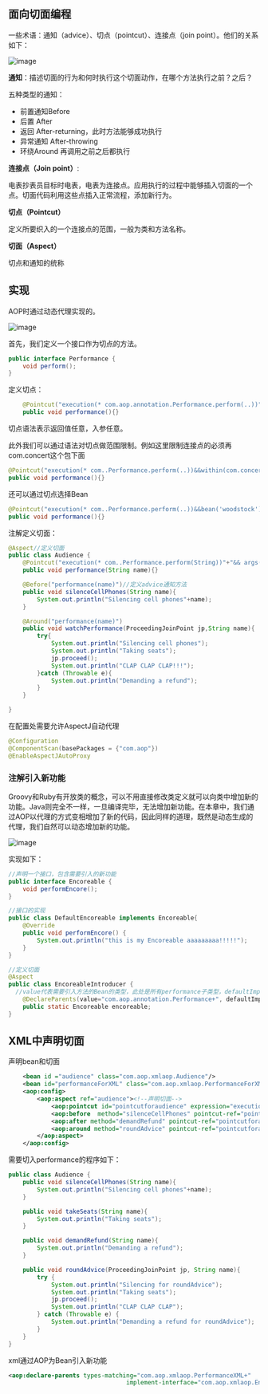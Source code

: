 ## 面向切面编程

一些术语：通知（advice）、切点（pointcut）、连接点（join point）。他们的关系如下：

![image](http://note.youdao.com/yws/public/resource/1f530a42ccf1941d7b5e6d2e23556c1a/xmlnote/F2EF6A093F664B9A873CA8ABEDB437F4/1278)

**通知**：描述切面的行为和何时执行这个切面动作，在哪个方法执行之前？之后？

五种类型的通知：

* 前置通知Before
* 后置 After
* 返回 After-returning，此时方法能够成功执行
* 异常通知 After-throwing
* 环绕Around 再调用之前之后都执行

**连接点（Join point）**:

电表抄表员目标时电表，电表为连接点。应用执行的过程中能够插入切面的一个点。切面代码利用这些点插入正常流程，添加新行为。

**切点（Pointcut）**

定义所要织入的一个连接点的范围，一般为类和方法名称。

**切面（Aspect）**

切点和通知的统称

## 实现

AOP时通过动态代理实现的。

![image](http://note.youdao.com/yws/public/resource/1f530a42ccf1941d7b5e6d2e23556c1a/xmlnote/91A21ED2B7B2408B8221E14992BB7BBA/1281)

首先，我们定义一个接口作为切点的方法。

```java
public interface Performance {
    void perform();
}
```

 定义切点：

```java
    @Pointcut("execution(* com.aop.annotation.Performance.perform(..))")
    public void performance(){}
```

切点语法表示返回值任意，入参任意。

此外我们可以通过语法对切点做范围限制。例如这里限制连接点的必须再com.concert这个包下面

```java
@Pointcut("execution(* com..Performance.perform(..))&&within(com.concert.*)")//只在concert package内做织入
public void performance(){}
```

还可以通过切点选择Bean

```java
@Pointcut("execution(* com..Performance.perform(..))&&bean('woodstock')")//只在wookstock这个bean内做织入
public void performance(){}
```

注解定义切面：

```java
@Aspect//定义切面
public class Audience {
    @Pointcut("execution(* com..Performance.perform(String))"+"&& args(name)"+"&& within(com.aop.annotation.*)")//定义切点
    public void performance(String name){}

    @Before("performance(name)")//定义advice通知方法
    public void silenceCellPhones(String name){
        System.out.println("Silencing cell phones"+name);
    }

    @Around("performance(name)")
    public void watchPerformance(ProceedingJoinPoint jp,String name){
        try{
            System.out.println("Silencing cell phones");
            System.out.println("Taking seats");
            jp.proceed();
            System.out.println("CLAP CLAP CLAP!!!");
        }catch (Throwable e){
            System.out.println("Demanding a refund");
        }
    }

}
```

在配置处需要允许AspectJ自动代理

```java
@Configuration
@ComponentScan(basePackages = {"com.aop"})
@EnableAspectJAutoProxy
```

### 注解引入新功能

Groovy和Ruby有开放类的概念，可以不用直接修改类定义就可以向类中增加新的功能。Java则完全不一样，一旦编译完毕，无法增加新功能。在本章中，我们通过AOP以代理的方式变相增加了新的代码，因此同样的道理，既然是动态生成的代理，我们自然可以动态增加新的功能。

![image](http://note.youdao.com/yws/public/resource/1f530a42ccf1941d7b5e6d2e23556c1a/xmlnote/8ABAA02C9917496CB700E09C07FB4B3B/1283 "引入新方法")

实现如下：

```java
//声明一个接口，包含需要引入的新功能
public interface Encoreable {
    void performEncore();
}
```

```java
//接口的实现
public class DefaultEncoreable implements Encoreable{
    @Override
    public void performEncore() {
        System.out.println("this is my Encoreable aaaaaaaaa!!!!!");
    }
}
```

```java
//定义切面
@Aspect
public class EncoreableIntroducer {
  //value代表需要引入方法的Bean的类型，此处是所有performance子类型，defaultImpl指向实现了接口的类
    @DeclareParents(value="com.aop.annotation.Performance+", defaultImpl = DefaultEncoreable.class)//注解标注的静态属性指名要引入的接口
    public static Encoreable encoreable;
}
```

## XML中声明切面

声明bean和切面

```xml
    <bean id ="audience" class="com.aop.xmlaop.Audience"/>
    <bean id="performanceForXML" class="com.aop.xmlaop.PerformanceForXML"/>
    <aop:config>
        <aop:aspect ref="audience"><!--声明切面-->
            <aop:pointcut id="pointcutforaudience" expression="execution(* com.aop.xmlaop.PerformanceForXML.perform(String)) and args(name)"/><!--切点-->
            <aop:before  method="silenceCellPhones" pointcut-ref="pointcutforaudience"/>
            <aop:after method="demandRefund" pointcut-ref="pointcutforaudience"/>
            <aop:around method="roundAdvice" pointcut-ref="pointcutforaudience"/><!--环绕通知-->
        </aop:aspect>
    </aop:config>
```

需要切入performance的程序如下：

```java
public class Audience {
    public void silenceCellPhones(String name){
        System.out.println("Silencing cell phones"+name);
    }

    public void takeSeats(String name){
        System.out.println("Taking seats");
    }

    public void demandRefund(String name){
        System.out.println("Demanding a refund");
    }

    public void roundAdvice(ProceedingJoinPoint jp, String name){
        try {
            System.out.println("Silencing for roundAdvice");
            System.out.println("Taking seats");
            jp.proceed();
            System.out.println("CLAP CLAP CLAP");
        } catch (Throwable e) {
            System.out.println("Demanding a refund for roundAdvice");
        }
    }
}
```

xml通过AOP为Bean引入新功能

```xml
<aop:declare-parents types-matching="com.aop.xmlaop.PerformanceXML+"
                                 implement-interface="com.aop.xmlaop.EncoreableXML" default-impl="com.aop.xmlaop.DefaultEncoreable"/>
```

